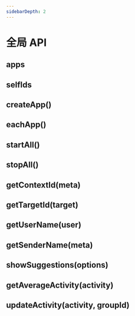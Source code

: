 ```yaml
---
sidebarDepth: 2
---
```


# 全局 API

## apps

## selfIds

## createApp()

## eachApp()

## startAll()

## stopAll()

## getContextId(meta)

## getTargetId(target)

## getUserName(user)

## getSenderName(meta)

## showSuggestions(options)

## getAverageActivity(activity)

## updateActivity(activity, groupId)
